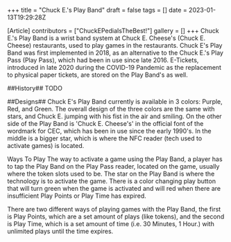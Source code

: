 +++
title = "Chuck E.'s Play Band"
draft = false
tags = []
date = 2023-01-13T19:29:28Z

[Article]
contributors = ["ChuckEPediaIsTheBest!"]
gallery = []
+++
Chuck E.'s Play Band is a wrist band system at Chuck E. Cheese's (Chuck E. Cheese) restaurants, used to play games in the restaurants. Chuck E's Play Band was first implemented in 2018, as an alternative to the Chuck E.'s Play Pass (Play Pass), which had been in use since late 2016. E-Tickets, introduced in late 2020 during the COVID-19 Pandemic as the replacement to physical paper tickets, are stored on the Play Band's as well.

##History##
TODO

##Designs##
Chuck E's Play Band currently is available in 3 colors: Purple, Red, and Green. The overall design of the three colors are the same with stars, and Chuck E. jumping with his fist in the air and smiling. On the other side of the Play Band is 'Chuck E. Cheese's' in the official font of the wordmark for CEC, which has been in use since the early 1990's. In the middle is a bigger star, which is where the NFC reader (tech used to activate games) is located.

Ways To Play
The way to activate a game using the Play Band, a player has to tap the Play Band on the Play Pass reader, located on the game, usually where the token slots used to be. The star on the Play Band is where the technology is to activate the game. There is a color changing play button that will turn green when the game is activated and will red when there are insufficient Play Points or Play Time has expired.

There are two different ways of playing games with the Play Band, the first is Play Points, which are a set amount of plays (like tokens), and the second is Play Time, which is a set amount of time (i.e. 30 Minutes, 1 Hour.) with unlimited plays until the time expires.